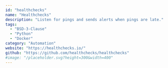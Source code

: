 ```yaml
---
id: "healthchecks"
name: "Healthchecks"
description: "Listen for pings and sends alerts when pings are late."
tags:
  - "BSD-3-Clause"
  - "Python"
  - "Docker"
category: "Automation"
website: "https://healthchecks.io/"
github: "https://github.com/healthchecks/healthchecks"
#image: "/placeholder.svg?height=300&width=400"
---
```


